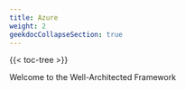```yaml
---
title: Azure
weight: 2
geekdocCollapseSection: true
---
```


{{< toc-tree >}}

Welcome to the Well-Architected Framework